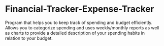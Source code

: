 # Financial-Tracker-Expense-Tracker
Program that helps you to keep track of spending and budget efficiently. Allows you to categorize spending and uses weekly/monthly reports as well as charts to provide a detailed description of your spending habits in relation to your budget.
